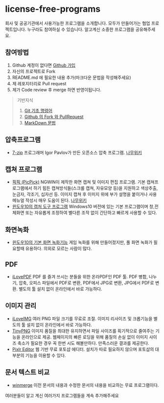 # license-free-programs

회사 및 공공기관에서 사용가능한 프로그램을 소개합니다. 모두가 만들어가는 협업 프로젝트입니다. 누구라도 참여하실 수 있습니다. 알고계신 소중한 프로그램을 공유해주세요.

## 참여방법
1. Github 계정이 없다면 [Github 가입](https://github.com/join?source=experiment-header-dropdowns-home)
2. 자신의 프로젝트로 Fork
3. README.md 에 필요한 내용 추가(마크다운 문법을 작성해주세요)
4. 제 레포지터리로 Pull request
5. 제가 Code review 후 merge 하면 반영이됩니다.
> 기반지식
> 1. [Git 기초 명령어](https://rogerdudler.github.io/git-guide/index.ko.html)
> 2. [Github 의 Fork 와 PullRequest](https://wayhome25.github.io/git/2017/07/08/git-first-pull-request-story/)
> 3. [MarkDown 문법](https://gist.github.com/ihoneymon/652be052a0727ad59601)


## 압축프로그램
- [7-zip](https://www.7-zip.org) 프로그래머 Igor Pavlov가 만든 오픈소스 압축 프로그램. [나무위키](https://namu.wiki/w/7-Zip)

## 캡쳐 프로그램
- [픽픽 (PicPick)](https://picpick.app/ko/) NGWIN이 제작한 화면 캡쳐 및 이미지 편집 프로그램. 기본 캡쳐프로그램에서 하기 힘든 캡쳐방식들(스크롤 캡쳐, 자유모양 등)을 지원하고 색상추출, 눈금자, 각조기, 십자선 등. 이미지 캡쳐 후 이미지 위에 부가 설명을 붙이거나 사용메뉴얼 작성시 매우 도움이 된다. [나무위키](https://namu.wiki/w/픽픽)
- [윈도우10의 캡처 도구 프로그램](https://support.microsoft.com/ko-kr/help/13776/windows-use-snipping-tool-to-capture-screenshots) Windows10 버전에 있는 기본 프로그램이며 창,전체화면 또는 자유롭게 조정하여 별다른 조작 없이 간단하고 빠르게 사용할 수 있다.

## 화면녹화
- [윈도우10의 기본 화면 녹화기능](http://it.donga.com/22257/) 게임 녹화를 위해 만들어졌지만, 풀 화면 녹화가 필요할때 유용하다. 의외로 모르는 사람이 많다.

## PDF
- [iLovePDF](https://www.ilovepdf.com/ko) PDF 를 즐겨 쓰시는 분들을 위한 온라PDF인 PDF 툴. PDF 병합, 나누기, 압축, 오피스 파일에서 PDF로 변환, PDF에서 JPG로 변환, JPG에서 PDF로 변환. 별도의 툴 설치 없이 온라인에서 바로 가능하다.

## 이미지 관리
- [iLoveIMG](https://www.iloveimg.com/ko/resize-image/resize-png) 여러 PNG 파일 크기를 무료로 조절. 이미지 리사이즈 및 크롭기능을 별도의 툴 설치 없이 온라인에서 바로 가능하다.
- [TinyPNG](https://tinypng.com) 이미지 품질을 최대한 유지하면서 파일 사이즈를 획기적으로 줄여주는 기능을 온라인으로 제공. 웹페이지의 빠른 로딩을 위해 품질의 손실 없이 이미지 사이즈 축소가 필요한 경우 꼭 한번 시도 해볼만하다. 만족스러운 결과를 제공한다.
- [Pixlr Editor](https://pixlr.com/editor/)
웹 기반 무료 포토샵 에디터. 설치가 따로 필요하지 않으며 포토샵의 대부분의 기능을 이용할 수 있다.

## 문서 텍스트 비교
- [winmerge](http://yaraba.tistory.com/107) 이전 문서의 내용과 수정한 문서의 내용을 비교하는 무료 프로그램이다.

여러분들이 알고 계신 여러가지 프로그램들을 계속 추가해주세요

